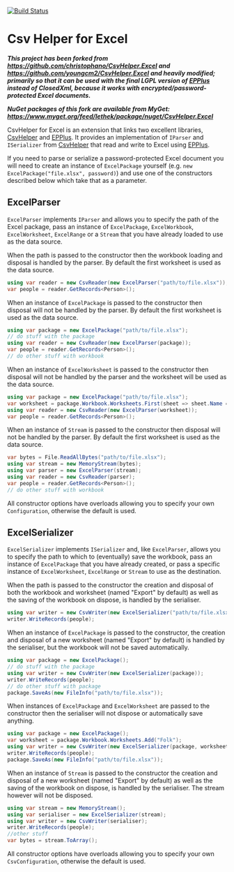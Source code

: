 [![Build Status](https://dev.azure.com/lethek0447/lethek/_apis/build/status/lethek.CsvHelper.Excel)](https://dev.azure.com/lethek0447/lethek/_build/latest?definitionId=2)

# Csv Helper for Excel

***This project has been forked from https://github.com/christophano/CsvHelper.Excel and https://github.com/youngcm2/CsvHelper.Excel and heavily modified; primarily so that it can be used with the final LGPL version of [EPPlus](https://github.com/JanKallman/EPPlus) instead of ClosedXml, because it works with encrypted/password-protected Excel documents.***

***NuGet packages of this fork are available from MyGet:  https://www.myget.org/feed/lethek/package/nuget/CsvHelper.Excel***

CsvHelper for Excel is an extension that links two excellent libraries, [CsvHelper](https://joshclose.github.io/CsvHelper/) and [EPPlus](https://github.com/JanKallman/EPPlus).
It provides an implementation of `IParser` and `ISerializer` from [CsvHelper](https://joshclose.github.io/CsvHelper/) that read and write to Excel using [EPPlus](https://github.com/JanKallman/EPPlus).

If you need to parse or serialize a password-protected Excel document you will need to create an instance of `ExcelPackage` yourself (e.g. `new ExcelPackage("file.xlsx", password)`) and use one of the constructors described below which take that as a parameter.

## ExcelParser
`ExcelParser` implements `IParser` and allows you to specify the path of the Excel package, pass an instance of `ExcelPackage`, `ExcelWorkbook`, `ExcelWorksheet`, `ExcelRange` or a `Stream` that you have already loaded to use as the data source.

When the path is passed to the constructor then the workbook loading and disposal is handled by the parser. By default the first worksheet is used as the data source.
```csharp
using var reader = new CsvReader(new ExcelParser("path/to/file.xlsx"));
var people = reader.GetRecords<Person>();
```

When an instance of `ExcelPackage` is passed to the constructor then disposal will not be handled by the parser. By default the first worksheet is used as the data source.
```csharp
using var package = new ExcelPackage("path/to/file.xlsx");
// do stuff with the package
using var reader = new CsvReader(new ExcelParser(package));
var people = reader.GetRecords<Person>();
// do other stuff with workbook
```

When an instance of `ExcelWorksheet` is passed to the constructor then disposal will not be handled by the parser and the worksheet will be used as the data source.
```csharp
using var package = new ExcelPackage("path/to/file.xlsx");
var worksheet = package.Workbook.Worksheets.First(sheet => sheet.Name == "Folk");
using var reader = new CsvReader(new ExcelParser(worksheet));
var people = reader.GetRecords<Person>();
```

When an instance of `Stream` is passed to the constructor then disposal will not be handled by the parser. By default the first worksheet is used as the data source.
```csharp
var bytes = File.ReadAllBytes("path/to/file.xlsx");
using var stream = new MemoryStream(bytes);
using var parser = new ExcelParser(stream);
using var reader = new CsvReader(parser);
var people = reader.GetRecords<Person>();
// do other stuff with workbook
```

All constructor options have overloads allowing you to specify your own `Configuration`, otherwise the default is used.

## ExcelSerializer
`ExcelSerializer` implements `ISerializer` and, like `ExcelParser`, allows you to specify the path to which to (eventually) save the workbook, pass an instance of `ExcelPackage` that you have already created, or pass a specific instance of `ExcelWorksheet`, `ExcelRange` or `Stream` to use as the destination.

When the path is passed to the constructor the creation and disposal of both the workbook and worksheet (named "Export" by default) as well as the saving of the workbook on dispose, is handled by the serialiser.
```csharp
using var writer = new CsvWriter(new ExcelSerializer("path/to/file.xlsx"));
writer.WriteRecords(people);
```

When an instance of `ExcelPackage` is passed to the constructor, the creation and disposal of a new worksheet (named "Export" by default) is handled by the serialiser, but the workbook will not be saved automatically.
```csharp
using var package = new ExcelPackage();
// do stuff with the package
using var writer = new CsvWriter(new ExcelSerializer(package));
writer.WriteRecords(people);
// do other stuff with package
package.SaveAs(new FileInfo("path/to/file.xlsx"));
```

When instances of `ExcelPackage` and `ExcelWorksheet` are passed to the constructor then the serialiser will not dispose or automatically save anything.
```csharp
using var package = new ExcelPackage();
var worksheet = package.Workbook.Worksheets.Add("Folk");
using var writer = new CsvWriter(new ExcelSerializer(package, worksheet));
writer.WriteRecords(people);
package.SaveAs(new FileInfo("path/to/file.xlsx"));
```

When an instance of `Stream` is passed to the constructor the creation and disposal of a new worksheet (named "Export" by default) as well as the saving of the workbook on dispose, is handled by the serialiser. The stream however will not be disposed.
```csharp
using var stream = new MemoryStream();
using var serialiser = new ExcelSerializer(stream);
using var writer = new CsvWriter(serialiser);
writer.WriteRecords(people);
//other stuff
var bytes = stream.ToArray();
```

All constructor options have overloads allowing you to specify your own `CsvConfiguration`, otherwise the default is used.
